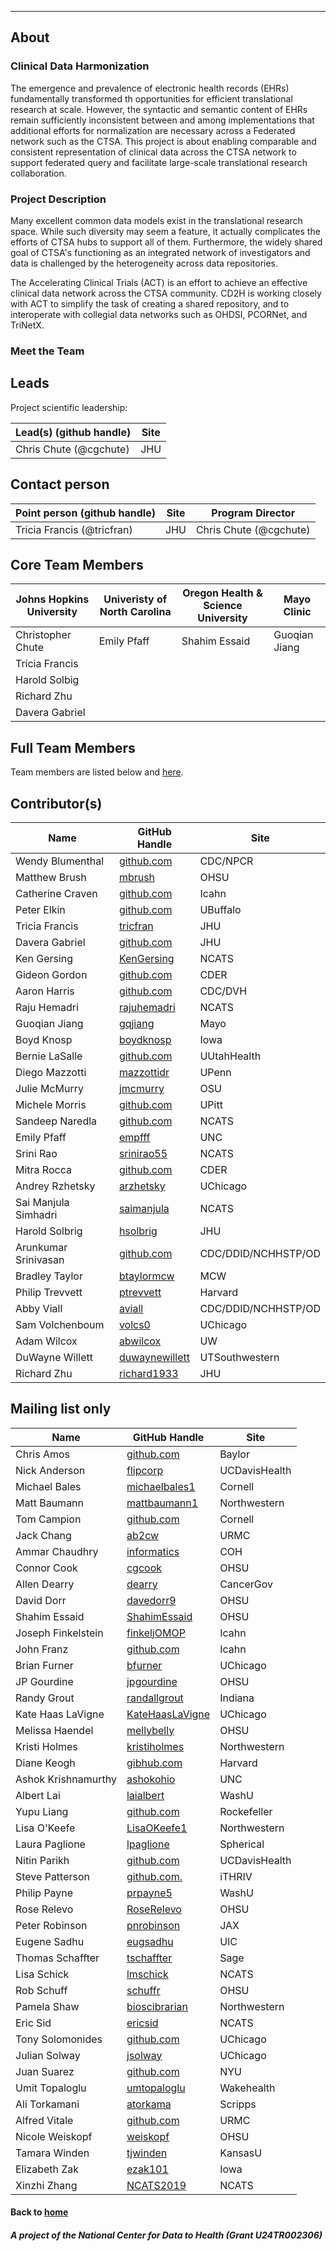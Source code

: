 ---
## About

### Clinical Data Harmonization

The emergence and prevalence of electronic health records (EHRs)  fundamentally transformed th opportunities   for efficient translational research at scale. However, the syntactic and semantic content of EHRs remain sufficiently inconsistent between and among implementations that additional efforts for normalization are necessary across a Federated network such as the CTSA. This project is about enabling comparable and consistent representation of clinical data across the CTSA network to support federated query and facilitate large-scale translational research collaboration. 

### Project Description

Many excellent common data models exist in the translational research space. While such diversity may seem a feature, it actually complicates the efforts of CTSA hubs to support all of them. Furthermore, the widely shared goal of CTSA's functioning as an integrated network of investigators and data is challenged by the heterogeneity across data repositories.

The Accelerating Clinical Trials (ACT) is an effort to achieve an effective clinical data network across the CTSA community.  CD2H is working closely with ACT to simplify the task of creating a shared repository, and to interoperate with collegial data networks such as OHDSI, PCORNet, and TriNetX.

### Meet the Team

## Leads 

Project scientific leadership: 

| Lead(s) (github handle) | Site |
| ---------- | -------------- |
| Chris Chute (@cgchute) | JHU |

## Contact person

| Point person (github handle) | Site | Program Director |
| ---------- | -------------- | --------------- |
| Tricia Francis (@tricfran) | JHU | Chris Chute (@cgchute) |

## Core Team Members

| Johns Hopkins University | Univeristy of North Carolina | Oregon Health & Science University | Mayo Clinic |
| ---------- | -------------- | ------------------------- | -------------- |
| Christopher Chute |	Emily Pfaff | Shahim Essaid | Guoqian Jiang |
| Tricia Francis | | | |	
| Harold Solbig	 | | | |	
| Richard Zhu  | | | |		
| Davera Gabriel  | | | |			

## Full Team Members 

Team members are listed below and [here](https://github.com/data2health/data-harmonization/blob/master/team.md).

## Contributor(s)

| Name | GitHub Handle | Site |
| --- | --- | ----------------- |
| Wendy Blumenthal | [github.com](http://github.com) | CDC/NPCR |
| Matthew Brush | [mbrush](http://github.com/mbrush) | OHSU |
| Catherine  Craven | [github.com](http://github.com) | Icahn |
| Peter Elkin | [github.com](http://github.com) | UBuffalo |
| Tricia Francis | [tricfran](http://github.com/tricfran) | JHU |
| Davera Gabriel | [github.com](http://github.com) | JHU |
| Ken Gersing | [KenGersing](https://github.com/KenGersing) | NCATS |
| Gideon Gordon | [github.com](http://github.com) | CDER |
| Aaron Harris | [github.com](http://github.com) | CDC/DVH |
| Raju Hemadri | [rajuhemadri](https://github.com/rajuhemadri) | NCATS |
| Guoqian Jiang | [gqjiang](https://github.com/gqjiang) | Mayo |
| Boyd Knosp | [boydknosp](http://github.com/boydknosp) | Iowa |
| Bernie LaSalle | [github.com](http://github.com) | UUtahHealth |
| Diego Mazzotti | [mazzottidr](https://github.com/mazzottidr) | UPenn |
| Julie McMurry | [jmcmurry](http://github.com/jmcmurry) | OSU |
| Michele Morris | [github.com](http://github.com) | UPitt |
| Sandeep Naredla | [github.com](http://github.com) | NCATS |
| Emily Pfaff | [empfff](http://github.com/empfff) | UNC |
| Srini Rao | [srinirao55](http://github.com/srinirao55) | NCATS |
| Mitra Rocca | [github.com](http://github.com) | CDER |
| Andrey Rzhetsky | [arzhetsky](http://github.com/arzhetsky) | UChicago |
| Sai Manjula Simhadri | [saimanjula](https://github.com/saimanjula) | NCATS |
| Harold Solbrig | [hsolbrig](http://github.com/hsolbrig) | JHU |
| Arunkumar Srinivasan | [github.com](http://github.com) | CDC/DDID/NCHHSTP/OD |
| Bradley Taylor | [btaylormcw](https://github.com/btaylormcw) | MCW |
| Philip Trevvett | [ptrevvett](https://github.com/ptrevvett) | Harvard |
| Abby Viall | [aviall](https://github.com/aviall) | CDC/DDID/NCHHSTP/OD |
| Sam Volchenboum | [volcs0](https://github.com/volcs0) | UChicago |
| Adam Wilcox | [abwilcox](http://github.com/abwilcox) | UW |
| DuWayne Willett | [duwaynewillett](https://github.com/duwaynewillett) | UTSouthwestern |
| Richard Zhu | [richard1933](http://github.com) | JHU |

## Mailing list only

Name | GitHub Handle | Site
--- | --- | ---
Chris Amos | [github.com](http://github.com) | Baylor
Nick Anderson | [flipcorp](http://github.com/flipcorp) | UCDavisHealth
Michael Bales | [michaelbales1](http://github.com/michaelbales1) | Cornell
Matt Baumann | [mattbaumann1](http://github.com/mattbaumann1) | Northwestern
Tom Campion | [github.com](http://github.com) | Cornell
Jack Chang | [ab2cw](https://github.com/ab2cw) | URMC
Ammar Chaudhry | [informatics](https://github.com/achaudhry615/informatics) | COH
Connor Cook | [cgcook](https://github.com/cgcook) | OHSU
Allen Dearry | [dearry](https://github.com/dearry) | CancerGov
David Dorr | [davedorr9](http://github.com/davedorr9) | OHSU
Shahim Essaid | [ShahimEssaid](http://github.com/ShahimEssaid) | OHSU
Joseph Finkelstein | [finkeljOMOP](http://github.com/finkeljOMOP) | Icahn
John Franz | [github.com](http://github.com) | Icahn
Brian Furner | [bfurner](https://github.com/bfurner) | UChicago
JP Gourdine | [jpgourdine](https://github.com/jpgourdine) | OHSU
Randy Grout | [randallgrout](https://github.com/randallgrout) | Indiana
Kate Haas LaVigne | [KateHaasLaVigne](https://github.com/KateHaasLaVigne) | UChicago
Melissa Haendel | [mellybelly](http://github.com/mellybelly) | OHSU
Kristi Holmes | [kristiholmes](http://github.com/kristiholmes) | Northwestern
Diane Keogh | [gibhub.com](http://gibhub.com) | Harvard
Ashok Krishnamurthy | [ashokohio](http://github.com/ashokohio) | UNC
Albert Lai | [laialbert](https://github.com/laialbert) | WashU
Yupu Liang | [github.com](http://github.com) | Rockefeller
Lisa O'Keefe | [LisaOKeefe1](https://github.com/LisaOKeefe1) | Northwestern
Laura Paglione | [lpaglione](https://github.com/lpaglione) | Spherical
Nitin Parikh | [github.com](http://github.com) | UCDavisHealth
Steve Patterson | [github.com.](http://github.com.) | iTHRIV
Philip Payne | [prpayne5](http://github.com/prpayne5) | WashU
Rose Relevo | [RoseRelevo](https://github.com/RoseRelevo) | OHSU
Peter Robinson | [pnrobinson](http://github.com/pnrobinson) | JAX
Eugene Sadhu | [eugsadhu](https://github.com/eugsadhu) | UIC
Thomas Schaffter | [tschaffter](https://github.com/tschaffter) | Sage
Lisa Schick | [lmschick](http://github.com/lmschick) | NCATS
Rob Schuff | [schuffr](https://github.com/schuffr) | OHSU
Pamela Shaw | [bioscibrarian](https://github.com/bioscibrarian) | Northwestern
Eric Sid | [ericsid](https://github.com/ericsid) | NCATS
Tony Solomonides | [github.com](http://github.com) | UChicago
Julian Solway | [jsolway](http://github.com/jsolway) | UChicago
Juan Suarez | [github.com](http://github.com) | NYU
Umit Topaloglu | [umtopaloglu](http://GitHub.com/umtopaloglu) | Wakehealth
Ali Torkamani | [atorkama](https://github.com/atorkama) | Scripps
Alfred Vitale | [github.com](http://github.com) | URMC
Nicole Weiskopf | [weiskopf](http://github.com/weiskopf) | OHSU
Tamara Winden | [tjwinden](http://github.com/tjwinden) | KansasU
Elizabeth Zak | [ezak101](https://github.com/ezak101) | Iowa
Xinzhi Zhang | [NCATS2019](https://github.com/NCATS2019) | NCATS


#### Back to [home](https://data2health.github.io/data-harmonization/)

##### A project of the National Center for Data to Health (Grant U24TR002306)
